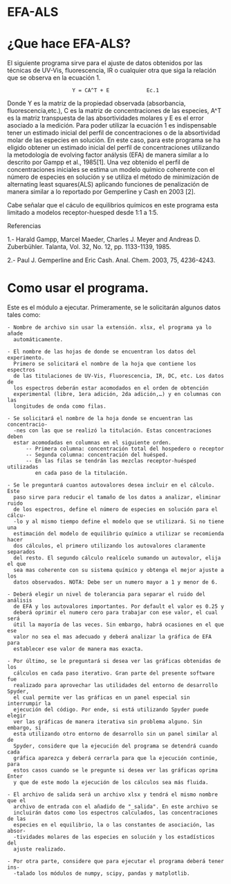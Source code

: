 # EFA-ALS

¿Que hace EFA-ALS?
==================

El siguiente programa sirve para el ajuste de datos obtenidos por las técnicas de UV-Vis, fluorescencia, IR o cualquier otra que siga la relación que se observa en la ecuación 1. 

                         Y = CA^T + E            Ec.1

Donde Y es la matriz de la propiedad observada (absorbancia, fluorescencia,etc.), C es la matriz de concentraciones de las especies, A^T es la matriz transpuesta de las absortividades molares y E es el error asociado a la medición. Para poder utilizar la ecuación 1 es indispensable tener un estimado inicial del perfil de concentraciones o de la absortividad molar de las especies en solución. En este caso, para este programa se ha eligido obtener un estimado inicial del perfil  de concentraciones utilizando la metodología de evolving factor análysis (EFA) de manera similar a lo descrito por Gampp et al., 1985[1]. Una vez obtenido el perfil de concentraciones iniciales se estima un modelo químico coherente con el número de especies en solución y se utiliza el método de minimización de alternating least squares(ALS) aplicando funciones de penalización de manera similar a lo reportado por Gemperline y Cash en 2003 [2].

Cabe señalar que el cáculo de equilibrios químicos en este programa esta limitado a modelos receptor-huesped desde 1:1 a 1:5.

Referencias 

1.- Harald Gampp, Marcel Maeder, Charles J. Meyer and Andreas D. Zuberbühler.
    Talanta, Vol. 32, No. 12, pp. 1133-1139, 1985.
    
2.- Paul J. Gemperline and Eric Cash. Anal. Chem. 2003, 75, 4236-4243.

Como usar el programa.
======================

Este es el módulo a ejecutar. Primeramente, se le solicitarán algunos 
datos tales como:
    
    - Nombre de archivo sin usar la extensión. xlsx, el programa ya lo añade 
      automáticamente.
      
    - El nombre de las hojas de donde se encuentran los datos del experimento.
      Primero se solicitará el nombre de la hoja que contiene los espectros 
      de las titulaciones de UV-Vis, Fluorescencia, IR, DC, etc. Los datos de
      los espectros deberán estar acomodados en el orden de obtención 
      experimental (libre, 1era adición, 2da adición,…) y en columnas con las 
      longitudes de onda como filas.
      
    - Se solicitará el nombre de la hoja donde se encuentran las concentracio-
      -nes con las que se realizó la titulación. Estas concentraciones deben 
      estar acomodadas en columnas en el siguiente orden. 
          -- Primera columna: concentración total del hospedero o receptor
          -- Segunda columna: concentración del huésped.
          -- En las filas se tendrán las mezclas receptor-huésped utilizadas 
             en cada paso de la titulación. 
          
    - Se le preguntará cuantos autovalores desea incluir en el cálculo. Este 
      paso sirve para reducir el tamaño de los datos a analizar, eliminar ruido 
      de los espectros, define el número de especies en solución para el cálcu-
      -lo y al mismo tiempo define el modelo que se utilizará. Si no tiene una
      estimación del modelo de equilibrio químico a utilizar se recomienda hacer
      dos cálculos, el primero utilizando los autovalores claramente separados
      del resto. El segundo cálculo realícelo sumando un autovalor, elija el que
      sea mas coherente con su sistema químico y obtenga el mejor ajuste a los
      datos observados. NOTA: Debe ser un numero mayor a 1 y menor de 6.
      
    - Deberá elegir un nivel de tolerancia para separar el ruido del análisis 
      de EFA y los autovalores importantes. Por default el valor es 0.25 y 
      deberá oprimir el numero cero para trabajar con ese valor, el cual será 
      útil la mayoría de las veces. Sin embargo, habrá ocasiones en el que ese
      valor no sea el mas adecuado y deberá analizar la gráfica de EFA para 
      establecer ese valor de manera mas exacta.
     
    - Por último, se le preguntará si desea ver las gráficas obtenidas de los 
      cálculos en cada paso iterativo. Gran parte del presente software fue 
      realizado para aprovechar las utilidades del entorno de desarrollo Spyder,
      el cual permite ver las gráficas en un panel especial sin interrumpir la
      ejecución del código. Por ende, si está utilizando Spyder puede elegir 
      ver las gráficas de manera iterativa sin problema alguno. Sin embargo, si
      esta utilizando otro entorno de desarrollo sin un panel similar al de 
      Spyder, considere que la ejecución del programa se detendrá cuando cada 
      gráfica aparezca y deberá cerrarla para que la ejecución continúe, para 
      estos casos cuando se le pregunte si desea ver las gráficas oprima Enter 
      y que de este modo la ejecución de los cálculos sea más fluida.
     
    - El archivo de salida será un archivo xlsx y tendrá el mismo nombre que el 
      archivo de entrada con el añadido de "_salida". En este archivo se 
      incluirán datos como los espectros calculados, las concentraciones de las
      especies en el equilibrio, la o las constantes de asociación, las absor-
      -tividades molares de las especies en solución y los estadísticos del 
      ajuste realizado. 
     
    - Por otra parte, considere que para ejecutar el programa deberá tener ins-
      -talado los módulos de numpy, scipy, pandas y matplotlib. 
